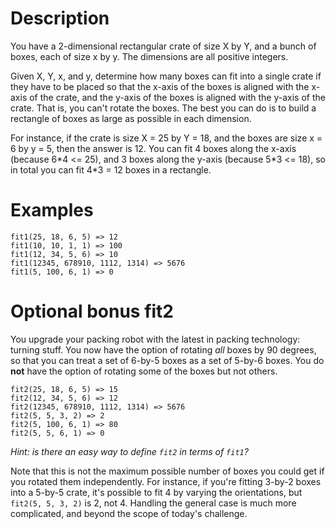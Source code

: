 # Description

You have a 2-dimensional rectangular crate of size X by Y, and a bunch of boxes, each of size x by y. The dimensions are all positive integers.

Given X, Y, x, and y, determine how many boxes can fit into a single crate if they have to be placed so that the x-axis of the boxes is aligned with the x-axis of the crate, and the y-axis of the boxes is aligned with the y-axis of the crate. That is, you can't rotate the boxes. The best you can do is to build a rectangle of boxes as large as possible in each dimension.

For instance, if the crate is size X = 25 by Y = 18, and the boxes are size x = 6 by y = 5, then the answer is 12. You can fit 4 boxes along the x-axis (because 6\*4 <= 25), and 3 boxes along the y-axis (because 5\*3 <= 18), so in total you can fit 4\*3 = 12 boxes in a rectangle.

# Examples

```
fit1(25, 18, 6, 5) => 12
fit1(10, 10, 1, 1) => 100
fit1(12, 34, 5, 6) => 10
fit1(12345, 678910, 1112, 1314) => 5676
fit1(5, 100, 6, 1) => 0
```

# Optional bonus fit2

You upgrade your packing robot with the latest in packing technology: turning stuff. You now have the option of rotating *all* boxes by 90 degrees, so that you can treat a set of 6-by-5 boxes as a set of 5-by-6 boxes. You do **not** have the option of rotating some of the boxes but not others.

```
fit2(25, 18, 6, 5) => 15
fit2(12, 34, 5, 6) => 12
fit2(12345, 678910, 1112, 1314) => 5676
fit2(5, 5, 3, 2) => 2
fit2(5, 100, 6, 1) => 80
fit2(5, 5, 6, 1) => 0
```

*Hint: is there an easy way to define `fit2` in terms of `fit1`?*

Note that this is not the maximum possible number of boxes you could get if you rotated them independently. For instance, if you're fitting 3-by-2 boxes into a 5-by-5 crate, it's possible to fit 4 by varying the orientations, but `fit2(5, 5, 3, 2)` is 2, not 4. Handling the general case is much more complicated, and beyond the scope of today's challenge.